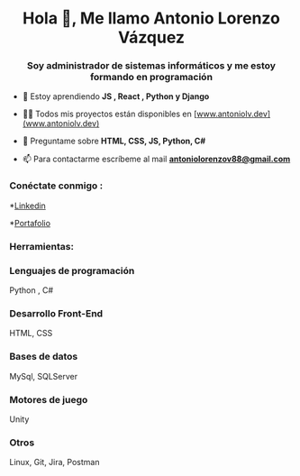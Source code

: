 <h1 align="center">Hola 👋, Me llamo Antonio Lorenzo Vázquez</h1>
<h3 align="center">Soy administrador de sistemas informáticos y me estoy formando en programación</h3>

- 🌱 Estoy aprendiendo **JS , React , Python y Django**

- 👨‍💻 Todos mis proyectos están disponibles en [www.antoniolv.dev](www.antoniolv.dev)

- 💬 Preguntame sobre **HTML, CSS, JS, Python, C#**

- 📫 Para contactarme escríbeme al mail **antoniolorenzov88@gmail.com**

<h3 align="left">Conéctate conmigo :</h3>
<p align="izquierda">
  
*[Linkedin](https://www.linkedin.com/in/antoniolv88)
  
*[Portafolio](https://antoniolv.dev)


<h3 alinear="izquierda">Herramientas:</h3>

<h3 align="izquierda">Lenguajes de programación</h3>

Python , C#


<h3 align="izquierda">Desarrollo Front-End</h3>

HTML, CSS

<h3 align="izquierda">Bases de datos</h3>

MySql, SQLServer


<h3 align="izquierda">Motores de juego</h3>

Unity

<h3 align="izquierda">Otros</h3>

Linux, Git, Jira, Postman




